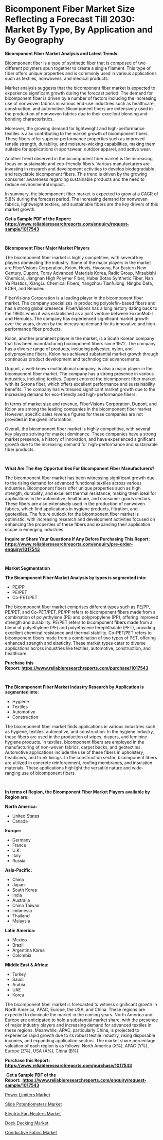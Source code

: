 <p><h1>Bicomponent Fiber Market Size Reflecting a Forecast Till 2030: Market By Type, By Application and By Geography</h1></p><p><strong>Bicomponent Fiber Market Analysis and Latest Trends</strong></p>
<p><p>Bicomponent fiber is a type of synthetic fiber that is composed of two different polymers spun together to create a single filament. This type of fiber offers unique properties and is commonly used in various applications such as textiles, nonwovens, and medical products.</p><p>Market analysis suggests that the bicomponent fiber market is expected to experience significant growth during the forecast period. The demand for bicomponent fiber is driven by a number of factors including the increasing use of nonwoven fabrics in various end-use industries such as healthcare, construction, and automotive. Bicomponent fibers are extensively used in the production of nonwoven fabrics due to their excellent blending and bonding characteristics.</p><p>Moreover, the growing demand for lightweight and high-performance textiles is also contributing to the market growth of bicomponent fibers. These fibers offer superior performance properties such as improved tensile strength, durability, and moisture-wicking capabilities, making them suitable for applications in sportswear, outdoor apparel, and active wear.</p><p>Another trend observed in the bicomponent fiber market is the increasing focus on sustainable and eco-friendly fibers. Various manufacturers are investing in research and development activities to develop biodegradable and recyclable bicomponent fibers. This trend is driven by the growing consumer awareness regarding sustainable products and the need to reduce environmental impact.</p><p>In summary, the bicomponent fiber market is expected to grow at a CAGR of 5.8% during the forecast period. The increasing demand for nonwoven fabrics, lightweight textiles, and sustainable fibers are the key drivers of this market growth.</p></p>
<p><strong>Get a Sample PDF of the Report:&nbsp; <a href="https://www.reliableresearchreports.com/enquiry/request-sample/1017543">https://www.reliableresearchreports.com/enquiry/request-sample/1017543</a></strong></p>
<p>&nbsp;</p>
<p><strong>Bicomponent Fiber Major Market Players</strong></p>
<p><p>The bicomponent fiber market is highly competitive, with several key players dominating the industry. Some of the major players in the market are FiberVisions Corporation, Kolon, Huvis, Hyosung, Far Eastern New Century, Dupont, Toray Advanced Materials Korea, RadiciGroup, Mitsubishi Chemical, Jiangnan High Polymer Fiber, Hubei Botao Synthetic Fiber, Nan Ya Plastics, XiangLu Chemical Fibers, Yangzhou Tianfulong, Ningbo Dafa, ECER, and Beaulieu.</p><p>FiberVisions Corporation is a leading player in the bicomponent fiber market. The company specializes in producing polyolefin-based fibers and has a strong global presence. FiberVisions has a long history dating back to the 1960s when it was established as a joint venture between ExxonMobil and Hercules. The company has experienced significant market growth over the years, driven by the increasing demand for its innovative and high-performance fiber products.</p><p>Kolon, another prominent player in the market, is a South Korean company that has been manufacturing bicomponent fibers since 1972. The company has a diverse range of products, including polyester, nylon, and polypropylene fibers. Kolon has achieved substantial market growth through continuous product development and technological advancements.</p><p>Dupont, a well-known multinational company, is also a major player in the bicomponent fiber market. The company has a strong presence in various industries, including textiles. Dupont entered the bicomponent fiber market with its Sorona fiber, which offers excellent performance and sustainability benefits. The company has witnessed significant market growth due to the increasing demand for eco-friendly and high-performance fibers.</p><p>In terms of market size and revenue, FiberVisions Corporation, Dupont, and Kolon are among the leading companies in the bicomponent fiber market. However, specific sales revenue figures for these companies are not provided in the given information.</p><p>Overall, the bicomponent fiber market is highly competitive, with several key players striving for market dominance. These companies have a strong market presence, a history of innovation, and have experienced significant growth due to the increasing demand for high-performance and sustainable fiber products.</p></p>
<p>&nbsp;</p>
<p><strong>What Are The Key Opportunities For Bicomponent Fiber Manufacturers?</strong></p>
<p><p>The bicomponent fiber market has been witnessing significant growth due to the rising demand for advanced functional textiles across various industries. Bicomponent fibers offer unique properties such as high strength, durability, and excellent thermal resistance, making them ideal for applications in the automotive, healthcare, and consumer goods sectors. These fibers are also extensively used in the production of nonwoven fabrics, which find applications in hygiene products, filtration, and geotextiles. The future outlook for the bicomponent fiber market is optimistic, with increasing research and development activities focused on enhancing the properties of these fibers and expanding their application scope in emerging industries.</p></p>
<p><strong>Inquire or Share Your Questions If Any Before Purchasing This Report: <a href="https://www.reliableresearchreports.com/enquiry/pre-order-enquiry/1017543">https://www.reliableresearchreports.com/enquiry/pre-order-enquiry/1017543</a></strong></p>
<p>&nbsp;</p>
<p><strong>Market Segmentation</strong></p>
<p><strong>The Bicomponent Fiber Market Analysis by types is segmented into:</strong></p>
<p><ul><li>PE/PP</li><li>PE/PET</li><li>Co-PET/PET</li></ul></p>
<p><p>The bicomponent fiber market comprises different types such as PE/PP, PE/PET, and Co-PET/PET. PE/PP refers to bicomponent fibers made from a combination of polyethylene (PE) and polypropylene (PP), offering improved strength and durability. PE/PET refers to bicomponent fibers made from a blend of polyethylene (PE) and polyethylene terephthalate (PET), providing excellent chemical resistance and thermal stability. Co-PET/PET refers to bicomponent fibers made from a combination of two types of PET, offering enhanced strength and elasticity. These market types cater to diverse applications across industries like textiles, automotive, construction, and healthcare.</p></p>
<p><strong>Purchase this Report:&nbsp;<a href="https://www.reliableresearchreports.com/purchase/1017543">https://www.reliableresearchreports.com/purchase/1017543</a></strong></p>
<p>&nbsp;</p>
<p><strong>The Bicomponent Fiber Market Industry Research by Application is segmented into:</strong></p>
<p><ul><li>Hygiene</li><li>Textiles</li><li>Automotive</li><li>Construction</li></ul></p>
<p><p>The bicomponent fiber market finds applications in various industries such as hygiene, textiles, automotive, and construction. In the hygiene industry, these fibers are used in the production of wipes, diapers, and feminine hygiene products. In textiles, bicomponent fibers are employed in the manufacturing of non-woven fabrics, carpet backs, and geotextiles. Automotive applications include the use of these fibers in upholstery, headliners, and trunk linings. In the construction sector, bicomponent fibers are utilized in concrete reinforcement, roofing membranes, and insulation materials. These applications highlight the versatile nature and wide-ranging use of bicomponent fibers.</p></p>
<p>&nbsp;</p>
<p><strong>In terms of Region, the Bicomponent Fiber Market Players available by Region are:</strong></p>
<p>
    <p> <strong> North America: </strong>
        <ul>
            <li>United States</li>
            <li>Canada</li>
        </ul>
        </p> 
    <p> <strong> Europe: </strong>
        <ul>
            <li>Germany</li>
            <li>France</li>
            <li>U.K.</li>
            <li>Italy</li>
            <li>Russia</li>
        </ul>
        </p> 
    <p> <strong> Asia-Pacific: </strong>
        <ul>
            <li>China</li>
            <li>Japan</li>
            <li>South Korea</li>
            <li>India</li>
            <li>Australia</li>
            <li>China Taiwan</li>
            <li>Indonesia</li>
            <li>Thailand</li>
            <li>Malaysia</li>
        </ul>
        </p> 
    <p> <strong> Latin America: </strong>
        <ul>
            <li>Mexico</li>
            <li>Brazil</li>
            <li>Argentina Korea</li>
            <li>Colombia</li>
        </ul>
        </p> 
    <p> <strong> Middle East & Africa: </strong>
        <ul>
            <li>Turkey</li>
            <li>Saudi</li>
            <li>Arabia</li>
            <li>UAE</li>
            <li>Korea</li>
        </ul>
    </p>
    </p>
<p><p>The bicomponent fiber market is forecasted to witness significant growth in North America, APAC, Europe, the USA, and China. These regions are expected to dominate the market in the coming years. North America and Europe are anticipated to hold a substantial market share, with the presence of major industry players and increasing demand for advanced textiles in these regions. Meanwhile, APAC, particularly China, is projected to experience rapid growth due to its robust textile industry, rising disposable incomes, and expanding application sectors. The market share percentage valuation of each region is as follows: North America (X%), APAC (Y%), Europe (Z%), USA (A%), China (B%).</p></p>
<p><strong>Purchase this Report: <a href="https://www.reliableresearchreports.com/purchase/1017543">https://www.reliableresearchreports.com/purchase/1017543</a></strong></p>
<p>&nbsp;<strong>Get a Sample PDF of the Report:&nbsp;&nbsp;<a href="https://www.reliableresearchreports.com/enquiry/request-sample/1017543">https://www.reliableresearchreports.com/enquiry/request-sample/1017543</a></strong></p>
<p><strong></strong></p>
<p><p><a href="https://medium.com/@beaublock2023/power-limiters-market-insight-market-trends-growth-forecasted-from-2023-to-2030-b4faf67db071">Power Limiters Market</a></p><p><a href="https://medium.com/@rogerking1949/slide-potentiometers-market-insight-market-trends-growth-forecasted-from-2023-to-2030-ce68eb2d6c3e">Slide Potentiometers Market</a></p><p><a href="https://medium.com/@lincolnfeil/decoding-electric-fan-heaters-market-metrics-market-share-trends-and-growth-patterns-4bb522255518">Electric Fan Heaters Market</a></p><p><a href="https://github.com/ruslanpoljakovrd177/Market-Research-Report-List-1/blob/main/dock-decking-market.md">Dock Decking Market</a></p><p><a href="https://github.com/gulaimolin/Market-Research-Report-List-1/blob/main/conductive-fabric-market.md">Conductive Fabric Market</a></p></p>